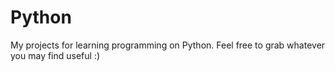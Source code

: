 # Python
My projects for learning programming on Python.
Feel free to grab whatever you may find useful :)
